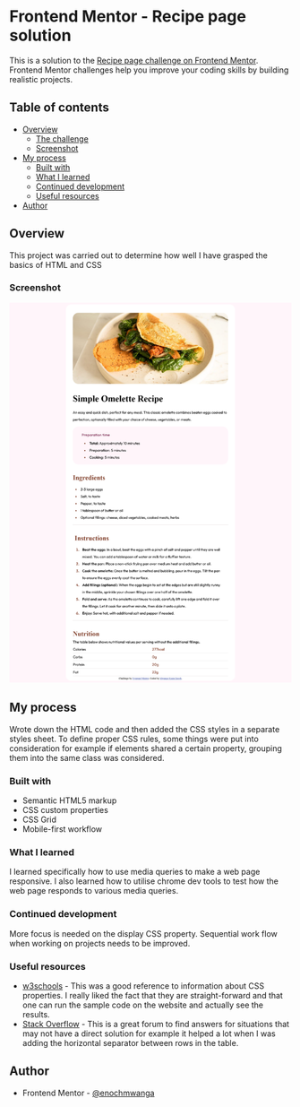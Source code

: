 # Frontend Mentor - Recipe page solution

This is a solution to the [Recipe page challenge on Frontend Mentor](https://www.frontendmentor.io/challenges/recipe-page-KiTsR8QQKm). Frontend Mentor challenges help you improve your coding skills by building realistic projects. 

## Table of contents

- [Overview](#overview)
  - [The challenge](#the-challenge)
  - [Screenshot](#screenshot)
- [My process](#my-process)
  - [Built with](#built-with)
  - [What I learned](#what-i-learned)
  - [Continued development](#continued-development)
  - [Useful resources](#useful-resources)
- [Author](#author)

## Overview
This project was carried out to determine how well I have grasped the basics of HTML and CSS

### Screenshot

![](./screenshot.png)

## My process
Wrote down the HTML code and then added the CSS styles in a separate styles sheet. To define proper CSS rules, some things were put into consideration for example if elements shared a certain property, grouping them into the same class was considered.

### Built with

- Semantic HTML5 markup
- CSS custom properties
- CSS Grid
- Mobile-first workflow

### What I learned

I learned specifically how to use media queries to make a web page responsive. I also learned how to utilise chrome dev tools to test how the web page responds to various media queries.

### Continued development
More focus is needed on the display CSS property.
Sequential work flow when working on projects needs to be improved.

### Useful resources

- [w3schools](https://www.w3schools.com/) - This was a good reference to information about CSS properties. I really liked the fact that they are straight-forward and that one can run the sample code on the website and actually see the results.
- [Stack Overflow](https://stackoverflow.com/) - This is a great forum to find answers for situations that may not have a direct solution for example it helped a lot when I was adding the horizontal separator between rows in the table.



## Author
- Frontend Mentor - [@enochmwanga](https://www.frontendmentor.io/profile/enochmwanga)
